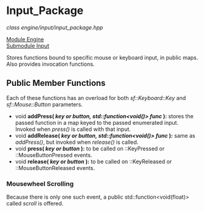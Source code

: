 # Input_Package
*class*
*engine/input/input_package.hpp*

[Module Engine](../engine.md)  
[Submodule Input](input.md)

Stores functions bound to specific mouse or keyboard input, in public maps. Also provides invocation functions.

## Public Member Functions
Each of these functions has an overload for both *sf::Keyboard::Key* and *sf::Mouse::Button* parameters.
- void **addPress( *key or button, std::function<void()> func* ):** stores the passed function in a map keyed to the passed enumerated input. Invoked when *press()* is called with that input.
- void **addRelease( *key or button, std::function<void()> func* ):** same as *addPress()*, but invoked when *release()* is called.
- void **press( *key or button* ):** to be called on ::KeyPressed or ::MouseButtonPressed events.
- void **release( *key or button* ):** to be called on ::KeyReleased or ::MouseButtonReleased events.

### Mousewheel Scrolling
Because there is only one such event, a public std::function<void(float)> called *scroll* is offered.